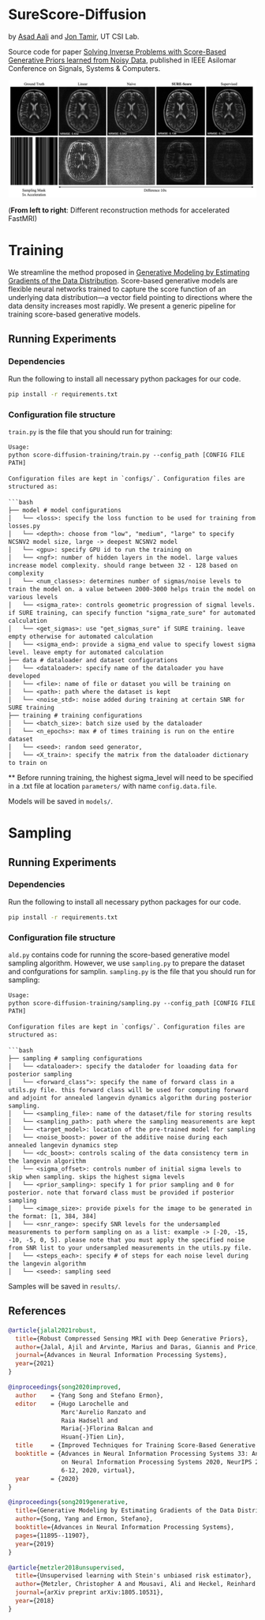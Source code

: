 # SureScore-Diffusion
by [Asad Aali](https://asadaali.com/) and [Jon Tamir](http://users.ece.utexas.edu/~jtamir/csilab.html), UT CSI Lab.

Source code for paper [Solving Inverse Problems with Score-Based Generative Priors learned from Noisy Data](https://arxiv.org/abs/2305.01166), published in IEEE Asilomar Conference on Signals, Systems &amp; Computers.

![samples](assets/FastMRI.png)

(**From left to right**: Different reconstruction methods for accelerated FastMRI)

# Training
We streamline the method proposed in [Generative Modeling by Estimating Gradients of the Data Distribution](https://arxiv.org/abs/1907.05600). Score-based generative models are flexible neural networks trained to capture the score function of an underlying data distribution—a vector field pointing to directions where the data density increases most rapidly. We present a generic pipeline for training score-based generative models.

## Running Experiments

### Dependencies

Run the following to install all necessary python packages for our code.

```bash
pip install -r requirements.txt
```

### Configuration file structure

`train.py` is the file that you should run for training:

```
Usage:
python score-diffusion-training/train.py --config_path [CONFIG FILE PATH]

Configuration files are kept in `configs/`. Configuration files are structured as:

```bash
├── model # model configurations
│   └── <loss>: specify the loss function to be used for training from losses.py
│   └── <depth>: choose from "low", "medium", "large" to specify NCSNV2 model size, large -> deepest NCSNV2 model
│   └── <gpu>: specify GPU id to run the training on
│   └── <ngf>: number of hidden layers in the model. large values increase model complexity. should range between 32 - 128 based on complexity
│   └── <num_classes>: determines number of sigmas/noise levels to train the model on. a value between 2000-3000 helps train the model on various levels
│   └── <sigma_rate>: controls geometric progression of sigmal levels. if SURE training, can specify function "sigma_rate_sure" for automated calculation
│   └── <get_sigmas>: use "get_sigmas_sure" if SURE training. leave empty otherwise for automated calculation
│   └── <sigma_end>: provide a sigma_end value to specify lowest sigma level. leave empty for automated calculation
├── data # dataloader and dataset configurations
│   └── <dataloader>: specify name of the dataloader you have developed
│   └── <file>: name of file or dataset you will be training on
│   └── <path>: path where the dataset is kept
│   └── <noise_std>: noise added during training at certain SNR for SURE training
├── training # training configurations
│   └── <batch_size>: batch size used by the dataloader
│   └── <n_epochs>: max # of times training is run on the entire dataset
│   └── <seed>: random seed generator,
│   └── <X_train>: specify the matrix from the dataloader dictionary to train on
```

** Before running training, the highest sigma_level will need to be specified in a .txt file at location `parameters/` with name `config.data.file`.

Models will be saved in `models/`.

# Sampling

## Running Experiments

### Dependencies

Run the following to install all necessary python packages for our code.

```bash
pip install -r requirements.txt
```

### Configuration file structure

`ald.py` contains code for running the score-based generative model sampling algorithm. However, we use `sampling.py` to prepare the dataset and confgurations for samplin. `sampling.py` is the file that you should run for sampling:

```
Usage:
python score-diffusion-training/sampling.py --config_path [CONFIG FILE PATH]

Configuration files are kept in `configs/`. Configuration files are structured as:

```bash
├── sampling # sampling configurations
│   └── <dataloader>: specify the dataloder for loaading data for posterior sampling
│   └── <forward_class">: specify the name of forward class in a utils.py file. this forward class will be used for computing forward and adjoint for annealed langevin dynamics algorithm during posterior sampling.
│   └── <sampling_file>: name of the dataset/file for storing results
│   └── <sampling_path>: path where the sampling measurements are kept
│   └── <target_model>: location of the pre-trained model for sampling
│   └── <noise_boost>: power of the additive noise during each annealed langevin dynamics step
│   └── <dc_boost>: controls scaling of the data consistency term in the langevin algorithm
│   └── <sigma_offset>: controls number of initial sigma levels to skip when sampling. skips the highest sigma levels
│   └── <prior_sampling>: specify 1 for prior sampling and 0 for posterior. note that forward class must be provided if posterior sampling
│   └── <image_size>: provide pixels for the image to be generated in the format: [1, 384, 384]
│   └── <snr_range>: specify SNR levels for the undersampled measurements to perform sampling on as a list: example -> [-20, -15, -10, -5, 0, 5]. please note that you must apply the specified noise from SNR list to your undersampled measurements in the utils.py file.
│   └── <steps_each>: specify # of steps for each noise level during the langevin algorithm
│   └── <seed>: sampling seed
```

Samples will be saved in `results/`.

## References

```bib
@article{jalal2021robust,
  title={Robust Compressed Sensing MRI with Deep Generative Priors},
  author={Jalal, Ajil and Arvinte, Marius and Daras, Giannis and Price, Eric and Dimakis, Alexandros G and Tamir, Jonathan I},
  journal={Advances in Neural Information Processing Systems},
  year={2021}
}
```

```bib
@inproceedings{song2020improved,
  author    = {Yang Song and Stefano Ermon},
  editor    = {Hugo Larochelle and
               Marc'Aurelio Ranzato and
               Raia Hadsell and
               Maria{-}Florina Balcan and
               Hsuan{-}Tien Lin},
  title     = {Improved Techniques for Training Score-Based Generative Models},
  booktitle = {Advances in Neural Information Processing Systems 33: Annual Conference
               on Neural Information Processing Systems 2020, NeurIPS 2020, December
               6-12, 2020, virtual},
  year      = {2020}
}
```

```bib
@inproceedings{song2019generative,
  title={Generative Modeling by Estimating Gradients of the Data Distribution},
  author={Song, Yang and Ermon, Stefano},
  booktitle={Advances in Neural Information Processing Systems},
  pages={11895--11907},
  year={2019}
}
```

```bib
@article{metzler2018unsupervised,
  title={Unsupervised learning with Stein's unbiased risk estimator},
  author={Metzler, Christopher A and Mousavi, Ali and Heckel, Reinhard and Baraniuk, Richard G},
  journal={arXiv preprint arXiv:1805.10531},
  year={2018}
}
```
